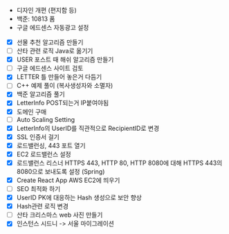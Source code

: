 - 디자인 개편 (편지함 등)
- 백준: 10813 품 
- 구글 에드센스 자동광고 설정

- [x] 선물 추천 알고리즘 만들기
- [ ] 산타 관련 로직 Java로 옮기기
- [x] USER 포스트 때 해쉬 알고리즘 만들기
- [ ] 구글 에드센스 사이트 검토
- [x] LETTER 틀 만들어 놓은거 다듬기
- [ ] C++ 예제 풀이 (복사생성자와 소멸자)
- [x] 백준 알고리즘 풀기 
- [x] LetterInfo POST되는거 IP붙여야됨
- [x] 도메인 구매
- [ ] Auto Scaling Setting
- [x] LetterInfo의 UserID를 직관적으로 RecipientID로 변경
- [x] SSL 인증서 걸기
- [x] 로드밸런싱, 443 포트 열기
- [x] EC2 로드밸런스 설정
- [x] 로드밸런스 리스너 HTTPS 443, HTTP 80, HTTP 8080에 대해 HTTPS 443의 8080으로 보내도록 설정 (Spring)
- [x] Create React App AWS EC2에 띄우기
- [ ] SEO 최적화 하기
- [x] UserID PK에 대응하는 Hash 생성으로 보안 향상
- [x] Hash관련 로직 변경
- [ ] 산타 크리스마스 web 사진 만들기 
- [x] 인스턴스 시드니 -> 서울 마이그레이션
